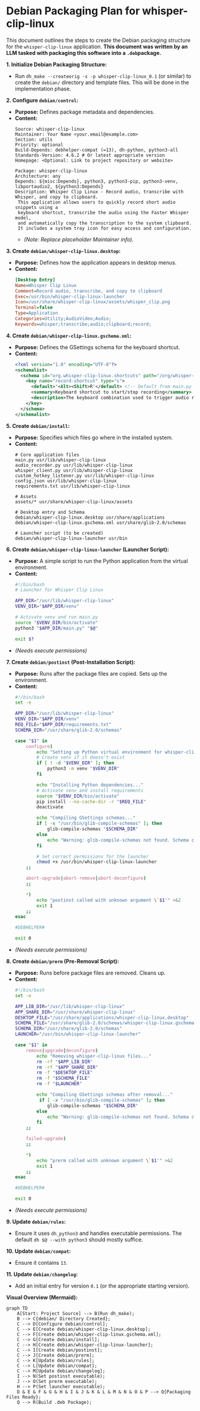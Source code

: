 # Debian Packaging Plan for whisper-clip-linux

This document outlines the steps to create the Debian packaging structure for the `whisper-clip-linux` application. **This document was written by an LLM tasked with packaging this software into a `.deb`package.**

**1. Initialize Debian Packaging Structure:**

*   Run `dh_make --createorig -s -p whisper-clip-linux_0.1` (or similar) to create the `debian/` directory and template files. This will be done in the implementation phase.

**2. Configure `debian/control`:**

*   **Purpose:** Defines package metadata and dependencies.
*   **Content:**
    ```
    Source: whisper-clip-linux
    Maintainer: Your Name <your.email@example.com> 
    Section: utils
    Priority: optional
    Build-Depends: debhelper-compat (=13), dh-python, python3-all
    Standards-Version: 4.6.2 # Or latest appropriate version
    Homepage: <Optional: Link to project repository or website>

    Package: whisper-clip-linux
    Architecture: any
    Depends: ${misc:Depends}, python3, python3-pip, python3-venv, libportaudio2, ${python3:Depends}
    Description: Whisper Clip Linux - Record audio, transcribe with Whisper, and copy to clipboard.
     This application allows users to quickly record short audio snippets using a
     keyboard shortcut, transcribe the audio using the Faster Whisper model,
     and automatically copy the transcription to the system clipboard.
     It includes a system tray icon for easy access and configuration.
    ```
    *   *(Note: Replace placeholder Maintainer info).*

**3. Create `debian/whisper-clip-linux.desktop`:**

*   **Purpose:** Defines how the application appears in desktop menus.
*   **Content:**
    ```ini
    [Desktop Entry]
    Name=Whisper Clip Linux
    Comment=Record audio, transcribe, and copy to clipboard
    Exec=/usr/bin/whisper-clip-linux-launcher
    Icon=/usr/share/whisper-clip-linux/assets/whisper_clip.png
    Terminal=false
    Type=Application
    Categories=Utility;AudioVideo;Audio;
    Keywords=whisper;transcribe;audio;clipboard;record;
    ```

**4. Create `debian/whisper-clip-linux.gschema.xml`:**

*   **Purpose:** Defines the GSettings schema for the keyboard shortcut.
*   **Content:**
    ```xml
    <?xml version="1.0" encoding="UTF-8"?>
    <schemalist>
      <schema id="org.whisper-clip-linux.shortcuts" path="/org/whisper-clip-linux/shortcuts/">
        <key name="record-shortcut" type="s">
          <default>'<Alt><Shift>R'</default> <!-- Default from main.py config -->
          <summary>Keyboard shortcut to start/stop recording</summary>
          <description>The keyboard combination used to trigger audio recording and transcription.</description>
        </key>
      </schema>
    </schemalist>
    ```

**5. Create `debian/install`:**

*   **Purpose:** Specifies which files go where in the installed system.
*   **Content:**
    ```
    # Core application files
    main.py usr/lib/whisper-clip-linux
    audio_recorder.py usr/lib/whisper-clip-linux
    whisper_client.py usr/lib/whisper-clip-linux
    custom_hotkey_listener.py usr/lib/whisper-clip-linux
    config.json usr/lib/whisper-clip-linux
    requirements.txt usr/lib/whisper-clip-linux

    # Assets
    assets/* usr/share/whisper-clip-linux/assets

    # Desktop entry and Schema
    debian/whisper-clip-linux.desktop usr/share/applications
    debian/whisper-clip-linux.gschema.xml usr/share/glib-2.0/schemas

    # Launcher script (to be created)
    debian/whisper-clip-linux-launcher usr/bin
    ```

**6. Create `debian/whisper-clip-linux-launcher` (Launcher Script):**

*   **Purpose:** A simple script to run the Python application from the virtual environment.
*   **Content:**
    ```bash
    #!/bin/bash
    # Launcher for Whisper Clip Linux

    APP_DIR="/usr/lib/whisper-clip-linux"
    VENV_DIR="$APP_DIR/venv"

    # Activate venv and run main.py
    source "$VENV_DIR/bin/activate"
    python3 "$APP_DIR/main.py" "$@"

    exit $?
    ```
*   *(Needs execute permissions)*

**7. Create `debian/postinst` (Post-Installation Script):**

*   **Purpose:** Runs after the package files are copied. Sets up the environment.
*   **Content:**
    ```bash
    #!/bin/bash
    set -e

    APP_DIR="/usr/lib/whisper-clip-linux"
    VENV_DIR="$APP_DIR/venv"
    REQ_FILE="$APP_DIR/requirements.txt"
    SCHEMA_DIR="/usr/share/glib-2.0/schemas"

    case "$1" in
        configure)
            echo "Setting up Python virtual environment for whisper-clip-linux..."
            # Create venv if it doesn't exist
            if [ ! -d "$VENV_DIR" ]; then
                python3 -m venv "$VENV_DIR"
            fi

            echo "Installing Python dependencies..."
            # Activate venv and install requirements
            source "$VENV_DIR/bin/activate"
            pip install --no-cache-dir -r "$REQ_FILE"
            deactivate

            echo "Compiling GSettings schemas..."
            if [ -x "/usr/bin/glib-compile-schemas" ]; then
                glib-compile-schemas "$SCHEMA_DIR"
            else
                echo "Warning: glib-compile-schemas not found. Schema compilation skipped." >&2
            fi

            # Set correct permissions for the launcher
            chmod +x /usr/bin/whisper-clip-linux-launcher
        ;;

        abort-upgrade|abort-remove|abort-deconfigure)
        ;;

        *)
            echo "postinst called with unknown argument \`$1'" >&2
            exit 1
        ;;
    esac

    #DEBHELPER#

    exit 0
    ```
*   *(Needs execute permissions)*

**8. Create `debian/prerm` (Pre-Removal Script):**

*   **Purpose:** Runs before package files are removed. Cleans up.
*   **Content:**
    ```bash
    #!/bin/bash
    set -e

    APP_LIB_DIR="/usr/lib/whisper-clip-linux"
    APP_SHARE_DIR="/usr/share/whisper-clip-linux"
    DESKTOP_FILE="/usr/share/applications/whisper-clip-linux.desktop"
    SCHEMA_FILE="/usr/share/glib-2.0/schemas/whisper-clip-linux.gschema.xml"
    SCHEMA_DIR="/usr/share/glib-2.0/schemas"
    LAUNCHER="/usr/bin/whisper-clip-linux-launcher"

    case "$1" in
        remove|upgrade|deconfigure)
            echo "Removing whisper-clip-linux files..."
            rm -rf "$APP_LIB_DIR"
            rm -rf "$APP_SHARE_DIR"
            rm -f "$DESKTOP_FILE"
            rm -f "$SCHEMA_FILE"
            rm -f "$LAUNCHER"

            echo "Compiling GSettings schemas after removal..."
             if [ -x "/usr/bin/glib-compile-schemas" ]; then
                glib-compile-schemas "$SCHEMA_DIR"
            else
                echo "Warning: glib-compile-schemas not found. Schema compilation skipped." >&2
            fi
        ;;

        failed-upgrade)
        ;;

        *)
            echo "prerm called with unknown argument \`$1'" >&2
            exit 1
        ;;
    esac

    #DEBHELPER#

    exit 0
    ```
*   *(Needs execute permissions)*

**9. Update `debian/rules`:**

*   Ensure it uses `dh_python3` and handles executable permissions. The default `dh $@ --with python3` should mostly suffice.

**10. Update `debian/compat`:**

*   Ensure it contains `13`.

**11. Update `debian/changelog`:**

*   Add an initial entry for version `0.1` (or the appropriate starting version).

**Visual Overview (Mermaid):**

```mermaid
graph TD
    A[Start: Project Source] --> B(Run dh_make);
    B --> C{debian/ Directory Created};
    C --> D[Configure debian/control];
    C --> E[Create debian/whisper-clip-linux.desktop];
    C --> F[Create debian/whisper-clip-linux.gschema.xml];
    C --> G[Create debian/install];
    C --> H[Create debian/whisper-clip-linux-launcher];
    C --> I[Create debian/postinst];
    C --> J[Create debian/prerm];
    C --> K[Update debian/rules];
    C --> L[Update debian/compat];
    C --> M[Update debian/changelog];
    I --> N(Set postinst executable);
    J --> O(Set prerm executable);
    H --> P(Set launcher executable);
    D & E & F & G & H & I & J & K & L & M & N & O & P --> Q{Packaging Files Ready};
    Q --> R(Build .deb Package);